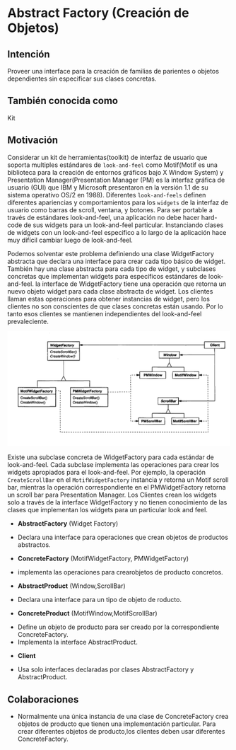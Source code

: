 # Abstract Factory (Creación de Objetos)

## Intención
Proveer una interface para la creación de familias de parientes o objetos dependientes sin especificar sus clases concretas.

## También conocida como
Kit

## Motivación
Considerar un kit de herramientas(toolkit) de interfaz de usuario que soporta multiples estándares de `look-and-feel` como Motif(Motif es una biblioteca para la creación de entornos gráficos bajo X Window System) y Presentation Manager(Presentation Manager (PM) es la interfaz gráfica de usuario (GUI) que IBM y Microsoft presentaron en la versión 1.1 de su sistema operativo OS/2 en 1988). Diferentes `look-and-feels` definen diferentes apariencias y comportamientos para los `widgets` de la interfaz de usuario como barras de scroll, ventana, y botones. Para ser portable a través de estándares look-and-feel, una aplicación no debe hacer hard-code de sus widgets para un look-and-feel particular. Instanciando clases de widgets con un look-and-feel especifico a lo largo de la aplicación hace muy difícil cambiar luego de look-and-feel.

Podemos solventar este problema definiendo una clase WidgetFactory abstracta que declara una interface para crear cada tipo básico de widget. También hay una clase abstracta para cada tipo de widget, y subclases concretas que implementan widgets para específicos estándares de look-and-feel. la interface de WidgetFactory tiene una operación que retorna un nuevo objeto widget para cada clase abstracta de widget. Los clientes llaman estas operaciones para obtener instancias de widget, pero los clientes no son conscientes de que clases concretas están usando. Por lo tanto esos clientes se mantienen independientes del look-and-feel prevaleciente. 

<img src="./../img/relationships-widget-factory.png">

Existe una subclase concreta de WidgetFactory para cada estándar de look-and-feel. Cada subclase implementa las operaciones para crear los widgets apropiados para el look-and-feel. Por ejemplo, la operación `CreateScrollBar` en el `MotifWidgetFactory` instancia y retorna un Motif scroll bar, mientras la operación correspondiente en el PMWidgetFactory retorna un scroll bar para Presentation Manager. Los Clientes crean los widgets solo a través de la interface WidgetFactory y no tienen conocimiento de las clases que implementan los widgets para un particular look and feel.

* **AbstractFactory** (Widget Factory)
- Declara una interface para operaciones que crean objetos de productos abstractos.
* **ConcreteFactory** (MotifWidgetFactory, PMWidgetFactory)
- implementa las operaciones para crearobjetos de producto concretos.
* **AbstractProduct** (Window,ScrollBar)
- Declara una interface para un tipo de objeto de roducto.
* **ConcreteProduct** (MotifWindow,MotifScrollBar)
- Define un objeto de producto para ser creado por la correspondiente ConcreteFactory.
- Implementa la interface AbstractProduct.
* **Client**
- Usa solo interfaces declaradas por clases AbstractFactory y AbstractProduct.

## Colaboraciones
* Normalmente una única instancia de una clase de ConcreteFactory crea objetos de producto que tienen una implementación particular. Para crear diferentes objetos de producto,los clientes deben usar diferentes ConcreteFactory.